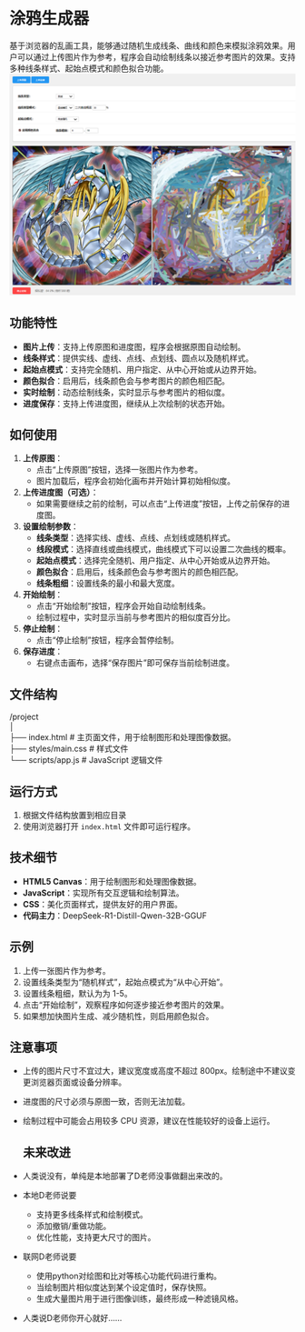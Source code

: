 ﻿# 涂鸦生成器

基于浏览器的乱画工具，能够通过随机生成线条、曲线和颜色来模拟涂鸦效果。用户可以通过上传图片作为参考，程序会自动绘制线条以接近参考图片的效果。支持多种线条样式、起始点模式和颜色拟合功能。
![页面示例图片](https://github.com/Veryjius/GraffitiCreater/blob/master/Running.png)

## 功能特性

- **图片上传**：支持上传原图和进度图，程序会根据原图自动绘制。
- **线条样式**：提供实线、虚线、点线、点划线、圆点以及随机样式。
- **起始点模式**：支持完全随机、用户指定、从中心开始或从边界开始。
- **颜色拟合**：启用后，线条颜色会与参考图片的颜色相匹配。
- **实时绘制**：动态绘制线条，实时显示与参考图片的相似度。
- **进度保存**：支持上传进度图，继续从上次绘制的状态开始。

## 如何使用

1. **上传原图**：
   - 点击“上传原图”按钮，选择一张图片作为参考。
   - 图片加载后，程序会初始化画布并开始计算初始相似度。
2. **上传进度图（可选）**：
   - 如果需要继续之前的绘制，可以点击“上传进度”按钮，上传之前保存的进度图。
3. **设置绘制参数**：
   - **线条类型**：选择实线、虚线、点线、点划线或随机样式。
   - **线段模式**：选择直线或曲线模式，曲线模式下可以设置二次曲线的概率。
   - **起始点模式**：选择完全随机、用户指定、从中心开始或从边界开始。
   - **颜色拟合**：启用后，线条颜色会与参考图片的颜色相匹配。
   - **线条粗细**：设置线条的最小和最大宽度。
4. **开始绘制**：
   - 点击“开始绘制”按钮，程序会开始自动绘制线条。
   - 绘制过程中，实时显示当前与参考图片的相似度百分比。
5. **停止绘制**：
   - 点击“停止绘制”按钮，程序会暂停绘制。
6. **保存进度**：
   - 右键点击画布，选择“保存图片”即可保存当前绘制进度。

## 文件结构

/project  
  │  
  ├── index.html # 主页面文件，用于绘制图形和处理图像数据。  
  ├── styles/main.css # 样式文件  
  └── scripts/app.js # JavaScript 逻辑文件  

## 运行方式

1. 根据文件结构放置到相应目录
2. 使用浏览器打开 `index.html` 文件即可运行程序。

## 技术细节

- **HTML5 Canvas**：用于绘制图形和处理图像数据。
- **JavaScript**：实现所有交互逻辑和绘制算法。
- **CSS**：美化页面样式，提供友好的用户界面。
- **代码主力**：DeepSeek-R1-Distill-Qwen-32B-GGUF

## 示例

1. 上传一张图片作为参考。
2. 设置线条类型为“随机样式”，起始点模式为“从中心开始”。
3. 设置线条粗细，默认为为 1-5。
4. 点击“开始绘制”，观察程序如何逐步接近参考图片的效果。
5. 如果想加快图片生成、减少随机性，则启用颜色拟合。

## 注意事项

- 上传的图片尺寸不宜过大，建议宽度或高度不超过 800px。绘制途中不建议变更浏览器页面或设备分辨率。
- 进度图的尺寸必须与原图一致，否则无法加载。
- 绘制过程中可能会占用较多 CPU 资源，建议在性能较好的设备上运行。

  ## 未来改进

- 人类说没有，单纯是本地部署了D老师没事做翻出来改的。
- 本地D老师说要
  - 支持更多线条样式和绘制模式。
  - 添加撤销/重做功能。
  - 优化性能，支持更大尺寸的图片。
- 联网D老师说要
  - 使用python对绘图和比对等核心功能代码进行重构。
  - 当绘制图片相似度达到某个设定值时，保存快照。
  - 生成大量图片用于进行图像训练，最终形成一种滤镜风格。
- 人类说D老师你开心就好……
